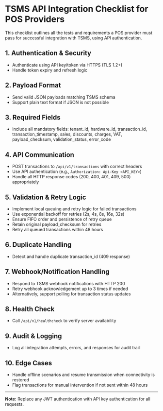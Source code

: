 # TSMS API Integration Checklist for POS Providers

This checklist outlines all the tests and requirements a POS provider must pass for successful integration with TSMS, using API authentication.

## 1. Authentication & Security
- Authenticate using API key/token via HTTPS (TLS 1.2+)
- Handle token expiry and refresh logic

## 2. Payload Format
- Send valid JSON payloads matching TSMS schema
- Support plain text format if JSON is not possible

## 3. Required Fields
- Include all mandatory fields: tenant_id, hardware_id, transaction_id, transaction_timestamp, sales, discounts, charges, VAT, payload_checksum, validation_status, error_code

## 4. API Communication
- POST transactions to `/api/v1/transactions` with correct headers
- Use API authentication (e.g., `Authorization: Api-Key <API_KEY>`)
- Handle all HTTP response codes (200, 400, 401, 409, 500) appropriately

## 5. Validation & Retry Logic
- Implement local queuing and retry logic for failed transactions
- Use exponential backoff for retries (2s, 4s, 8s, 16s, 32s)
- Ensure FIFO order and persistence of retry queue
- Retain original payload_checksum for retries
- Retry all queued transactions within 48 hours

## 6. Duplicate Handling
- Detect and handle duplicate transaction_id (409 response)

## 7. Webhook/Notification Handling
- Respond to TSMS webhook notifications with HTTP 200
- Retry webhook acknowledgement up to 3 times if needed
- Alternatively, support polling for transaction status updates

## 8. Health Check
- Call `/api/v1/healthcheck` to verify server availability

## 9. Audit & Logging
- Log all integration attempts, errors, and responses for audit trail

## 10. Edge Cases
- Handle offline scenarios and resume transmission when connectivity is restored
- Flag transactions for manual intervention if not sent within 48 hours

---

**Note:** Replace any JWT authentication with API key authentication for all requests.
